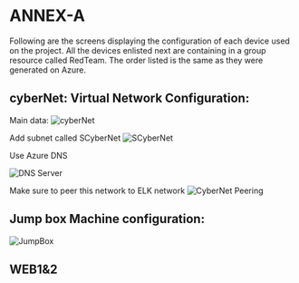 # ANNEX-A
Following are the screens displaying the configuration of each device used on the project. 
All the devices enlisted next are containing in a group resource called RedTeam.
The order listed is the same as they were generated on Azure.

## cyberNet: Virtual Network Configuration:

Main data:
![cyberNet](https://user-images.githubusercontent.com/64491311/91500211-0af5bc00-e891-11ea-950d-fe251a498c36.png)

Add subnet called SCyberNet
![SCyberNet](https://user-images.githubusercontent.com/64491311/91500220-0fba7000-e891-11ea-8126-23b97de4e7e2.png)

Use Azure DNS

![DNS Server](https://user-images.githubusercontent.com/64491311/91500227-13e68d80-e891-11ea-8863-48ded9f0d608.png)

Make sure to peer this network to ELK network
![CyberNet Peering](https://user-images.githubusercontent.com/64491311/91500234-16e17e00-e891-11ea-90b6-077b700634cd.png)



## Jump box Machine configuration:
    
 
![JumpBox](https://user-images.githubusercontent.com/64491311/91498502-de8c7080-e88d-11ea-8585-1dba94dbcbdc.png)

## WEB1&2



